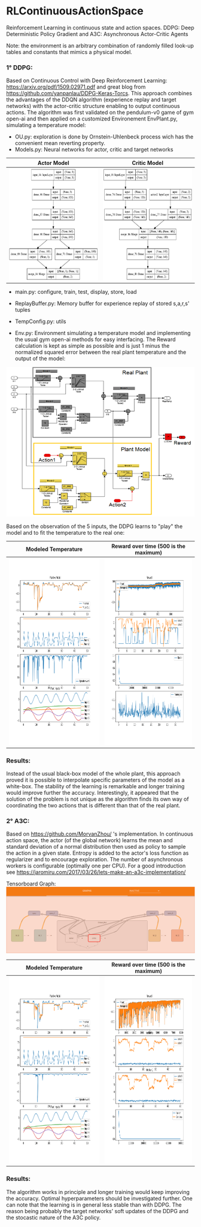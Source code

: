 # RLContinuousActionSpace
Reinforcement Learning in continuous state and action spaces. DDPG: Deep Deterministic Policy Gradient and A3C: Asynchronous Actor-Critic Agents

Note: the environment is an arbitrary combination of randomly filled look-up tables and constants that mimics a physical model. 

### 1° DDPG: 

Based on Continuous Control with Deep Reinforcement Learning: https://arxiv.org/pdf/1509.02971.pdf and 
great blog from https://github.com/yanpanlau/DDPG-Keras-Torcs.
This approach combines the advantages of the DDQN algorithm (experience replay and target networks) with the actor-critic structure enabling to output continuous actions.
The algorithm was first validated on the pendulum-v0 game of gym open-ai and then applied on a customized Environement EnvPlant.py, simulating a temperature model:

- OU.py: exploration is done by Ornstein-Uhlenbeck process wich has the convenient mean reverting property. 
- Models.py: Neural networks for actor, critic and target networks

Actor Model    |  Critic Model
:-------------------------:|:-------------------------:
<img src="https://github.com/hchkaiban/RLContinuousActionSpace/blob/master/RL_DDPG/KerasModels/DDPG_Actor_model.png" alt=" " width="300" height="300">  |  <img src="https://github.com/hchkaiban/RLContinuousActionSpace/blob/master/RL_DDPG/KerasModels/DDPG_Critic_model.png" alt=" " width="300" height="300">

- main.py: configure, train, test, display, store, load
- ReplayBuffer.py: Memory buffer for experience replay of stored s,a,r,s' tuples
- TempConfig.py: utils

- Env.py: Environment simulating a temperature model and implementing the usual gym open-ai methods for easy interfacing.
The Reward calculation is kept as simple as possible and is just 1 minus the normalized squared error between the real plant temperature and the output of the model:
<img src="https://github.com/hchkaiban/RLContinuousActionSpace/blob/master/Env_Plant.png" alt=" " width="600" height="400"> 

Based on the observation of the 5 inputs, the DDPG learns to "play" the model and to fit the temperature to the real one:

Modeled Temperature    |  Reward over time (500 is the maximum)
:-------------------------:|:-------------------------:
<img src="https://github.com/hchkaiban/RLContinuousActionSpace/blob/master/RL_DDPG/KerasModels/Plant_DDQN_Render_cp_4188360.png" alt=" " width="450" height="500">  |  <img src="https://github.com/hchkaiban/RLContinuousActionSpace/blob/master/RL_DDPG/KerasModels/RL_DDPG_Plant5.png" alt=" " width="450" height="500">
### Results:
Instead of the usual black-box model of the whole plant, this approach proved it is possible to interpolate specific parameters of the model as a white-box. The stability of the learning is remarkable and longer training would improve further the accuracy. Interestingly, it appeared that the solution of the problem is not unique as the algorithm finds its own way of coordinating the two actions that is different than that of the real plant.  


### 2° A3C: 

Based on https://github.com/MorvanZhou/ 's implementation. In continuous action space, the actor (of the global network) learns the mean and standard deviation of a normal distribution then used as policy to sample the action in a given state. Entropy is added to the actor's loss function as regularizer and to encourage exploration. The number of asynchronous workers is configurable (optimally one per CPU). For a good introduction see https://jaromiru.com/2017/03/26/lets-make-an-a3c-implementation/ 

Tensorboard Graph:
![Tensorboard Graph](https://github.com/hchkaiban/RLContinuousActionSpace/blob/master/RL_A3C/KerasModels/A3C_TensorBoardGraph.png)

Modeled Temperature    |  Reward over time (500 is the maximum)
:-------------------------:|:-------------------------:
<img src="https://github.com/hchkaiban/RLContinuousActionSpace/blob/master/RL_A3C/KerasModels/Plant_A3C_Render1.png" alt=" " width="450" height="500">  |  <img src="https://github.com/hchkaiban/RLContinuousActionSpace/blob/master/RL_A3C/KerasModels/RL_A3C_Plant1.png" alt=" " width="450" height="500">
### Results:
The algorithm works in principle and longer training would keep improving the accuracy. Optimal hyperparameters should be investigated further. One can note that the learning is in general less stable than with DDPG. The reason being probably the target networks' soft updates of the DDPG and the stocastic nature of the A3C policy. 


